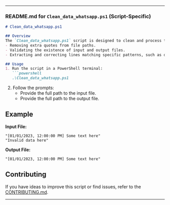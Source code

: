 ---

### **README.md for `Clean_data_whatsapp.ps1` (Script-Specific)**

```markdown
# Clean_data_whatsapp.ps1

## Overview
The `Clean_data_whatsapp.ps1` script is designed to clean and process text files by:
- Removing extra quotes from file paths.
- Validating the existence of input and output files.
- Extracting and correcting lines matching specific patterns, such as dates enclosed in square brackets.

## Usage
1. Run the script in a PowerShell terminal:
   ```powershell
   .\Clean_data_whatsapp.ps1
   ```
2. Follow the prompts:
   - Provide the full path to the input file.
   - Provide the full path to the output file.

## Example
**Input File:**
```
"[01/01/2023, 12:00:00 PM] Some text here"
"Invalid data here"
```

**Output File:**
```
"[01/01/2023, 12:00:00 PM] Some text here"
```

## Contributing
If you have ideas to improve this script or find issues, refer to the [CONTRIBUTING.md](../CONTRIBUTING.md).

---